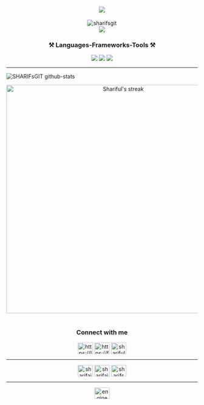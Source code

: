 <h1 align="center">
    <img src="https://readme-typing-svg.herokuapp.com/?font=Righteous&size=35&center=true&vCenter=true&width=500&height=70&duration=4000&lines=Hello+programmer!;+I+am+Shariful+Islam!;A+passionate+developer;I+am+currently+free+to+work" />
</h1>

<p align="center"> 
    <img src="https://komarev.com/ghpvc/?username=sharifsgit&label=Profile%20views&color=0e75b6&style=flat" alt="sharifsgit" />
    <br>
    <a href="mailto:sharifaiub15@gmail.com">
    <img src="https://img.shields.io/badge/Gmail-333333?style=for-the-badge&logo=gmail&logoColor=red" /></a>
</p> 



<h3 align="center">⚒️ Languages-Frameworks-Tools ⚒️ </h3>
<div align="center">
    <img src="https://skillicons.dev/icons?i=arduino,autocad,aws,bootstrap,c,cpp,css,discord,django,docker" />
    <img src="https://skillicons.dev/icons?i=fastapi,figma,firebase,github,gitlab,heroku,html,js,linux,materialui,matlab,mongodb,mysql,netlify" />
    <img src="https://skillicons.dev/icons?i=nextjs,nodejs,opencv,postgres,postman,pycharm,py,react,redux,ros,sass,ts,ubuntu,vite" />
</div>

<hr height="0" margin="0">

![SHARIFsGIT github-stats](https://stats.dooboo.io/api/github-stats-advanced?login=SHARIFsGIT)

<div align="center"> <a href="https://github.com/SHARIFsGIT/github-readme-streak-stats"> <img width="600" title="🔥 Get streak stats for your profile at git.io/streak-stats" alt="Shariful's streak" src="https://github-readme-streak-stats.herokuapp.com/?user=SHARIFsGIT&theme=black-ice&hide_border=true&stroke=0000&background=060A0CD0"/></a> </div>
<br>


<h3 align="center">Connect with me</h3>
<div align="center">
<a href="https://linkedin.com/in/https://linkedin.com/in/im-shariful-islam" target="blank"><img align="center" src="https://raw.githubusercontent.com/rahuldkjain/github-profile-readme-generator/master/src/images/icons/Social/linked-in-alt.svg" alt="https://linkedin.com/in/im-shariful-islam" height="30" width="40" /></a>
<a href="https://fb.com/https://fb.com/enggsharif" target="blank"><img align="center" src="https://raw.githubusercontent.com/rahuldkjain/github-profile-readme-generator/master/src/images/icons/Social/facebook.svg" alt="https://fb.com/enggsharif" height="30" width="40" /></a>
<a href="https://instagram.com/shariful_islam_1994" target="blank"><img align="center" src="https://raw.githubusercontent.com/rahuldkjain/github-profile-readme-generator/master/src/images/icons/Social/instagram.svg" alt="shariful_islam_1994" height="30" width="40" /></a>
<hr height="0" margin="0">
<a href="https://www.hackerrank.com/sharifaiub15" target="blank"><img align="center" src="https://raw.githubusercontent.com/rahuldkjain/github-profile-readme-generator/master/src/images/icons/Social/hackerrank.svg" alt="sharifaiub15" height="30" width="40" /></a>
<a href="https://codeforces.com/profile/sharifaiub15" target="blank"><img align="center" src="https://raw.githubusercontent.com/rahuldkjain/github-profile-readme-generator/master/src/images/icons/Social/codeforces.svg" alt="sharifaiub15" height="30" width="40" /></a>
<a href="https://www.leetcode.com/sharifsgit" target="blank"><img align="center" src="https://raw.githubusercontent.com/rahuldkjain/github-profile-readme-generator/master/src/images/icons/Social/leet-code.svg" alt="sharifsgit" height="30" width="40" /></a>
<hr height="0" margin="0">
<a href="https://www.youtube.com/c/engineersdiary1052" target="blank"><img align="center" src="https://raw.githubusercontent.com/rahuldkjain/github-profile-readme-generator/master/src/images/icons/Social/youtube.svg" alt="engineersdiary1052" height="30" width="40" /></a>
</div>
